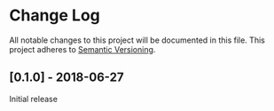 # Change Log
All notable changes to this project will be documented in this file.
This project adheres to [Semantic Versioning](http://semver.org/).


## [0.1.0] - 2018-06-27
Initial release
